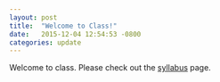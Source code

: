```yaml
---
layout: post
title:  "Welcome to Class!"
date:   2015-12-04 12:54:53 -0800
categories: update
---
```

Welcome to class. Please check out the [syllabus](/syllabus) page.

